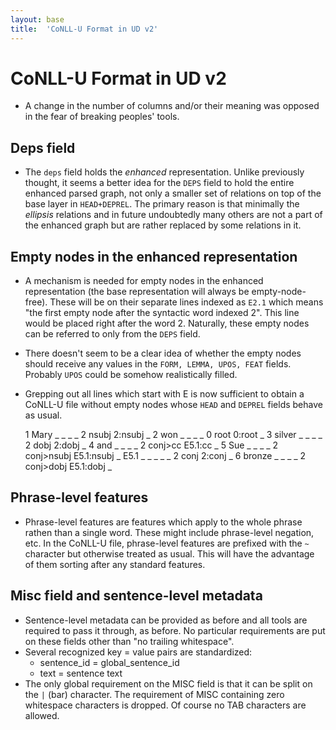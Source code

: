 ```yaml
---
layout: base
title:  'CoNLL-U Format in UD v2'
---
```


# CoNLL-U Format in UD v2

* A change in the number of columns and/or their meaning was opposed in the fear of breaking peoples' tools.

## Deps field

* The `deps` field holds the *enhanced* representation. Unlike
  previously thought, it seems a better idea for the `DEPS` field
  to hold the entire enhanced parsed graph, not only a smaller set
  of relations on top of the base layer in `HEAD+DEPREL`. The primary
  reason is that minimally the *ellipsis* relations and in future undoubtedly
  many others are not a part of the enhanced graph but are rather replaced
  by some relations in it.

## Empty nodes in the enhanced representation

* A mechanism is needed for empty nodes in the enhanced representation
(the base representation will always be empty-node-free). These will
be on their separate lines indexed as `E2.1` which means "the first
empty node after the syntactic word indexed 2". This line would be
placed right after the word 2. Naturally, these empty nodes can be
referred to only from the `DEPS` field.

* There doesn't seem to be a clear idea of whether the empty nodes
should receive any values in the `FORM, LEMMA, UPOS, FEAT`
fields. Probably `UPOS` could be somehow realistically filled.

* Grepping out all lines which start with E is now sufficient to obtain
a CoNLL-U file without empty nodes whose `HEAD` and `DEPREL` fields behave
as usual.


    1	Mary	_	_	_	_	2	nsubj	2:nsubj	_
    2	won	_	_	_	_	0	root	0:root	_
    3	silver	_	_	_	_	2	dobj	2:dobj	_
    4	and	_	_	_	_	2	conj>cc	E5.1:cc	_
    5	Sue	_	_	_	_	2	conj>nsubj	E5.1:nsubj	_
    E5.1	_	_	_	_	_	2	conj	2:conj	_
    6	bronze	_	_	_	_	2	conj>dobj	E5.1:dobj	_


## Phrase-level features

* Phrase-level features are features which apply to the whole phrase
rathen than a single word. These might include phrase-level negation,
etc. In the CoNLL-U file, phrase-level features are prefixed with the
`~` character but otherwise treated as usual. This will have the
advantage of them sorting after any standard features.


## Misc field and sentence-level metadata

* Sentence-level metadata can be provided as before and all tools are required to pass it through, as before. No particular requirements are put on these fields other than "no trailing whitespace".
* Several recognized key = value pairs are standardized:
  * sentence_id = global_sentence_id
  * text = sentence text
* The only global requirement on the MISC field is that it can be split on the `|` (bar) character. The requirement of MISC containing zero whitespace characters is dropped. Of course no TAB characters are allowed.
